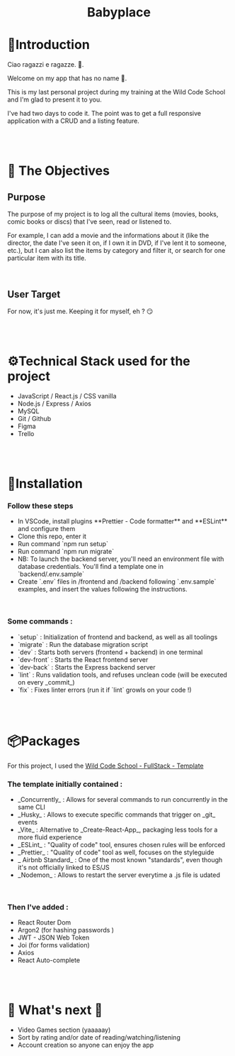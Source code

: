<h1 align="center">Babyplace</h1>


<!-- Introduction -->
<h1 href='#'>🫡Introduction</h1>
<p>Ciao ragazzi e ragazze. 👋.<br/>

Welcome on my app that has no name 🫤.
<p>This is my last personal project during my training at the Wild Code School and I'm glad to present it to you.</p>
<p>I've had two days to code it. The point was to get a full responsive application with a CRUD and a listing feature.</p>
<br/>
<br/>


<!-- Objectives -->
<h1 href='#'>🎯 The Objectives</h1>
<h2>Purpose</h2>
<p>The purpose of my project is to log all the cultural items (movies, books, comic books or discs) that I've seen, read or listened to.</p>
<p>For example, I can add a movie and the informations about it (like the director, the date I've seen it on, if I own it in DVD, if I've lent it to someone, etc.), but I can also list the items by category and filter it, or search for one particular item with its title.</p>
<br/>

<h2>User Target</h2>
<p>For now, it's just me. Keeping it for myself, eh ? 😏</p>

<br/>
<br/>


<!-- Technical stack -->
<h1 href='#'>⚙️Technical Stack used for the project</h1>
<ul>
<li>JavaScript / React.js / CSS vanilla</li>
<li>Node.js / Express / Axios</li>
<li>MySQL</li>
<li>Git / Github</li>
<li>Figma</li>
<li>Trello</li>
</ul>

<br/>
<br/>
<h1 href='#'>🔄Installation</h1>
<h3>Follow these steps</h3>
<ul>
<li>In VSCode, install plugins **Prettier - Code formatter** and **ESLint** and configure them</li>
<li> Clone this repo, enter it</li>
<li> Run command `npm run setup`</li>
<li> Run command `npm run migrate`</li> 
<li> NB: To launch the backend server, you'll need an environment file with database credentials. You'll find a template one in `backend/.env.sample`</li>
<li> Create `.env` files in /frontend and /backend following `.env.sample` examples, and insert the values following the instructions.</li>
</ul>

<br/>
<h3>
Some commands :</h3> 
<ul>
<li>`setup` : Initialization of frontend and backend, as well as all toolings</li>
<li> `migrate` : Run the database migration script</li>
<li>`dev` : Starts both servers (frontend + backend) in one terminal</li>
<li>`dev-front` : Starts the React frontend server</li>
<li> `dev-back` : Starts the Express backend server</li>
<li> `lint` : Runs validation tools, and refuses unclean code (will be executed on every _commit_)</li>
<li>`fix` : Fixes linter errors (run it if `lint` growls on your code !)</li>
</ul>

<br/>
<br/>
<!-- Packages -->
<h1 href='#'>📦Packages</h1>
<p>For this project, I used the <a href='https://github.com/WildCodeSchool/js-template-fullstack' target='_blank' rel="noreferrer">Wild Code School - FullStack - Template</a></p>
<h3>The template initially contained  :</h3>
<ul>
<li> _Concurrently_ : Allows for several commands to run concurrently in the same CLI</li>
<li> _Husky_ : Allows to execute specific commands that trigger on _git_ events</li>
<li> _Vite_ : Alternative to _Create-React-App_, packaging less tools for a more fluid experience</li>
<li> _ESLint_ : "Quality of code" tool, ensures chosen rules will be enforced</li>
<li>_Prettier_ : "Quality of code" tool as well, focuses on the styleguide</li>
<li> _ Airbnb Standard_ : One of the most known "standards", even though it's not officially linked to ES/JS</li>
<li> _Nodemon_ : Allows to restart the server everytime a .js file is udated</li>
  </ul>

<br/>
<h3>Then I've added :</h3>
<ul>
<li>React Router Dom</li>
<li>Argon2 (for hashing passwords )</li>
<li>JWT - JSON Web Token</li>
<li>Joi (for forms validation)</li>
<li>Axios</li>
<li>React Auto-complete</li>

</ul>
<br/>
<br/>
<h1 href='#'>🚧 What's next 🚧</h1>
<ul>
<li>Video Games section (yaaaaay)</li>
<li>Sort by rating and/or date of reading/watching/listening</li>
<li>Account creation so anyone can enjoy the app</li>
</ul>
<br/>
<br/>
